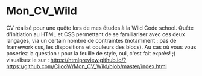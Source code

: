 # Mon_CV_Wild

CV réalisé pour une quête lors de mes études à la Wild Code school. 
Quête d'initiation au HTML et CSS permettant de se familiariser avec ces deux langages, via un certain nombre de contraintes (notamment : pas de framework css, les dispositions et couleurs des blocs).
Au cas où vous vous poseriez la question : pour la feuille de style, oui, c'est fait exprès! ;)
visualisez le sur :
https://htmlpreview.github.io/?https://github.com/CilooW/Mon_CV_Wild/blob/master/index.html
